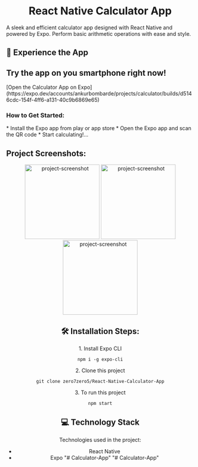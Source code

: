 <h1 align="center" id="title">React Native Calculator App</h1>

<p id="description">A sleek and efficient calculator app designed with React Native and powered by Expo. Perform basic arithmetic operations with ease and style.
 </p>

<h2>🚀 Experience the App</h2>

<h2>Try the app on you smartphone right now!</h2>
[Open the Calculator App on Expo] (https://expo.dev/accounts/ankurbombarde/projects/calculator/builds/d5146cdc-154f-4ff6-a131-40c9b6869e65)

<h3>How to Get Started:</h3>
*   Install the Expo app from play or app store
*   Open the Expo app and scan the QR code
*   Start calculating!...

<h2>Project Screenshots:</h2>
<center>
<img src="D:\Project\Calculator\assets\Screenshots\Calculator ss1.jpg" alt="project-screenshot"  width="200/">

<img src="D:\Project\Calculator\assets\Screenshots\Calculator ss2.jpg" alt="project-screenshot"  width="200/">

<img src="D:\Project\Calculator\assets\Screenshots\Calculator ss3.jpg" alt="project-screenshot"  height="200/">
<center/>
<h2>🛠️ Installation Steps:</h2>

<p>1. Install Expo CLI</p>

```
npm i -g expo-cli
```

<p>2. Clone this project</p>

```
git clone zero7zero5/React-Native-Calculator-App
```

<p>3. To run this project</p>

```
npm start
```

  
  
<h2>💻 Technology Stack</h2>

Technologies used in the project:

*   React Native
*   Expo
"# Calculator-App" 
"# Calculator-App" 
